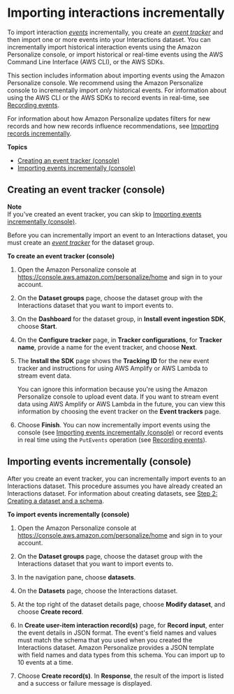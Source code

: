 # Importing interactions incrementally<a name="importing-interactions"></a>

To import interaction *[events](https://docs.aws.amazon.com/general/latest/gr/glos-chap.html#event)* incrementally, you create an *[event tracker](https://docs.aws.amazon.com/general/latest/gr/glos-chap.html#event-tracker)* and then import one or more events into your Interactions dataset\. You can incrementally import historical interaction events using the Amazon Personalize console, or import historical or real\-time events using the AWS Command Line Interface \(AWS CLI\), or the AWS SDKs\.

This section includes information about importing events using the Amazon Personalize console\. We recommend using the Amazon Personalize console to incrementally import *only* historical events\. For information about using the AWS CLI or the AWS SDKs to record events in real\-time, see [Recording events](recording-events.md)\. 

For information about how Amazon Personalize updates filters for new records and how new records influence recommendations, see [Importing records incrementally](incremental-data-updates.md)\. 

**Topics**
+ [Creating an event tracker \(console\)](#event-tracker-console)
+ [Importing events incrementally \(console\)](#importing-interactions-console)

## Creating an event tracker \(console\)<a name="event-tracker-console"></a>

**Note**  
 If you've created an event tracker, you can skip to [Importing events incrementally \(console\)](#importing-interactions-console)\. 

Before you can incrementally import an event to an Interactions dataset, you must create an *[event tracker](https://docs.aws.amazon.com/general/latest/gr/glos-chap.html#event-tracker)* for the dataset group\. 

**To create an event tracker \(console\)**

1. Open the Amazon Personalize console at [https://console\.aws\.amazon\.com/personalize/home](https://console.aws.amazon.com/personalize/home) and sign in to your account\.

1.  On the **Dataset groups** page, choose the dataset group with the Interactions dataset that you want to import events to\.

1. On the **Dashboard** for the dataset group, in **Install event ingestion SDK**, choose **Start**\. 

1. On the **Configure tracker** page, in **Tracker configurations**, for **Tracker name**, provide a name for the event tracker, and choose **Next**\.

1. The **Install the SDK** page shows the **Tracking ID** for the new event tracker and instructions for using AWS Amplify or AWS Lambda to stream event data\.

   You can ignore this information because you're using the Amazon Personalize console to upload event data\. If you want to stream event data using AWS Amplify or AWS Lambda in the future, you can view this information by choosing the event tracker on the **Event trackers** page\. 

1. Choose **Finish**\. You can now incrementally import events using the console \(see [Importing events incrementally \(console\)](#importing-interactions-console) or record events in real time using the `PutEvents` operation \(see [Recording events](recording-events.md)\)\. 

## Importing events incrementally \(console\)<a name="importing-interactions-console"></a>

 After you create an event tracker, you can incrementally import events to an Interactions dataset\. This procedure assumes you have already created an Interactions dataset\. For information about creating datasets, see [Step 2: Creating a dataset and a schema](data-prep-creating-datasets.md)\.

**To import events incrementally \(console\)**

1. Open the Amazon Personalize console at [https://console\.aws\.amazon\.com/personalize/home](https://console.aws.amazon.com/personalize/home) and sign in to your account\.

1. On the **Dataset groups** page, choose the dataset group with the Interactions dataset that you want to import events to\. 

1. In the navigation pane, choose **datasets**\. 

1. On the **Datasets** page, choose the Interactions dataset\. 

1. At the top right of the dataset details page, choose **Modify dataset**, and choose **Create record**\. 

1. In **Create user\-item interaction record\(s\)** page, for **Record input**, enter the event details in JSON format\. The event's field names and values must match the schema that you used when you created the Interactions dataset\. Amazon Personalize provides a JSON template with field names and data types from this schema\. You can import up to 10 events at a time\.

1. Choose **Create record\(s\)**\. In **Response**, the result of the import is listed and a success or failure message is displayed\. 